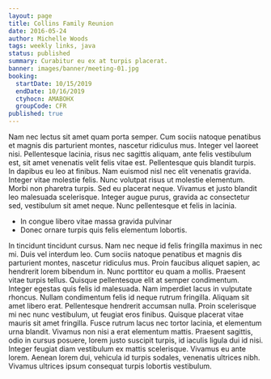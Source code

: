 ```yaml
---
layout: page
title: Collins Family Reunion
date: 2016-05-24
author: Michelle Woods
tags: weekly links, java
status: published
summary: Curabitur eu ex at turpis placerat.
banner: images/banner/meeting-01.jpg
booking:
  startDate: 10/15/2019
  endDate: 10/16/2019
  ctyhocn: AMABOHX
  groupCode: CFR
published: true
---
```

Nam nec lectus sit amet quam porta semper. Cum sociis natoque penatibus et magnis dis parturient montes, nascetur ridiculus mus. Integer vel laoreet nisi. Pellentesque lacinia, risus nec sagittis aliquam, ante felis vestibulum est, sit amet venenatis velit felis vitae est. Pellentesque quis blandit turpis. In dapibus eu leo at finibus. Nam euismod nisl nec elit venenatis gravida. Integer vitae molestie felis. Nunc volutpat risus ut molestie elementum. Morbi non pharetra turpis. Sed eu placerat neque. Vivamus et justo blandit leo malesuada scelerisque. Integer augue purus, gravida ac consectetur sed, vestibulum sit amet neque. Nunc pellentesque et felis in lacinia.

* In congue libero vitae massa gravida pulvinar
* Donec ornare turpis quis felis elementum lobortis.

In tincidunt tincidunt cursus. Nam nec neque id felis fringilla maximus in nec mi. Duis vel interdum leo. Cum sociis natoque penatibus et magnis dis parturient montes, nascetur ridiculus mus. Proin faucibus aliquet sapien, ac hendrerit lorem bibendum in. Nunc porttitor eu quam a mollis. Praesent vitae turpis tellus.
Quisque pellentesque elit at semper condimentum. Integer egestas quis felis id malesuada. Nam imperdiet lacus in vulputate rhoncus. Nullam condimentum felis id neque rutrum fringilla. Aliquam sit amet libero erat. Pellentesque hendrerit accumsan nulla. Proin scelerisque mi nec nunc vestibulum, ut feugiat eros finibus. Quisque placerat vitae mauris sit amet fringilla. Fusce rutrum lacus nec tortor lacinia, et elementum urna blandit. Vivamus non nisi a erat elementum mattis. Praesent sagittis, odio in cursus posuere, lorem justo suscipit turpis, id iaculis ligula dui id nisi. Integer feugiat diam vestibulum ex mattis scelerisque. Vivamus eu ante lorem. Aenean lorem dui, vehicula id turpis sodales, venenatis ultrices nibh. Vivamus ultrices ipsum consequat turpis lobortis vestibulum.
